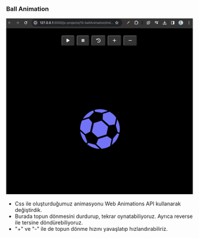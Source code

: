 ### Ball Animation

![](ballAnimation.png)

- Css ile oluşturduğumuz animasyonu Web Animations API kullanarak değiştirdik.
- Burada topun dönmesini durdurup, tekrar oynatabiliyoruz. Ayrıca reverse ile tersine döndürebiliyoruz.
- "+" ve "-" ile de topun dönme hızını yavaşlatıp hızlandırabiliriz.
